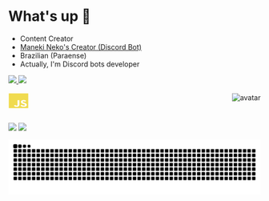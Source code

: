 # What's up 👋
- Content Creator
- [Maneki Neko's Creator (Discord Bot)](https://discord.com/oauth2/authorize?client_id=789196560415064085&scope=bot&permissions=278099520576)
- Brazilian (Paraense)
- Actually, I'm Discord bots developer
<div>
  <a href="https://github.com/Levi0100">
  <img height="180em" src="https://github-readme-stats.vercel.app/api?username=Levi0100&show_icons=true&theme=default&include_all_commits=true&count_private=true"/>
  <img height="180em" src="https://github-readme-stats.vercel.app/api/top-langs/?username=Levi0100&layout=compact&langs_count=16&theme=default"/>
</div>
  
<div style="display: inline_block"><br>
  <img align="center" alt="js" height="30" width="40" src="https://raw.githubusercontent.com/devicons/devicon/master/icons/javascript/javascript-plain.svg">
  <img align="right" alt="avatar" src="https://cdn.discordapp.com/avatars/441932495693414410/6c454713727b488a787deb5523c24f9c.png?size=128">
</div>
  
  ##
  
<div>
    <a href="https://www.youtube.com/channel/UC-LDvTLZatxZsS-R_yMlkMQ" target="_blank"><img src="https://img.shields.io/badge/YouTube-FF0000?style=for-the-badge&logo=youtube&logoColor=white" target="_blank"></a>
 <a href="https://discord.gg/7UeV8jFz6m" target="_blank"><img src="https://img.shields.io/badge/Discord-7289DA?style=for-the-badge&logo=discord&logoColor=white" target="_blank"></a>  
</div>
  
  ![Snake animation](https://github.com/Levi0100/Levi0100/blob/output/github-contribution-grid-snake.svg)
